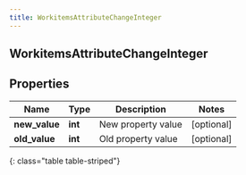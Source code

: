 ```yaml
---
title: WorkitemsAttributeChangeInteger
---
```

## WorkitemsAttributeChangeInteger

## Properties

|Name | Type | Description | Notes|
|------------ | ------------- | ------------- | -------------|
| **new_value** | **int** | New property value | [optional] |
| **old_value** | **int** | Old property value | [optional] |
{: class="table table-striped"}


